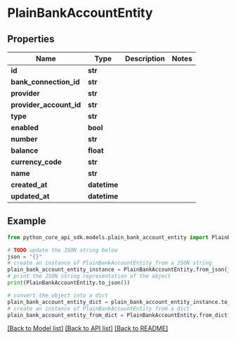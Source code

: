 # PlainBankAccountEntity


## Properties

Name | Type | Description | Notes
------------ | ------------- | ------------- | -------------
**id** | **str** |  | 
**bank_connection_id** | **str** |  | 
**provider** | **str** |  | 
**provider_account_id** | **str** |  | 
**type** | **str** |  | 
**enabled** | **bool** |  | 
**number** | **str** |  | 
**balance** | **float** |  | 
**currency_code** | **str** |  | 
**name** | **str** |  | 
**created_at** | **datetime** |  | 
**updated_at** | **datetime** |  | 

## Example

```python
from python_core_api_sdk.models.plain_bank_account_entity import PlainBankAccountEntity

# TODO update the JSON string below
json = "{}"
# create an instance of PlainBankAccountEntity from a JSON string
plain_bank_account_entity_instance = PlainBankAccountEntity.from_json(json)
# print the JSON string representation of the object
print(PlainBankAccountEntity.to_json())

# convert the object into a dict
plain_bank_account_entity_dict = plain_bank_account_entity_instance.to_dict()
# create an instance of PlainBankAccountEntity from a dict
plain_bank_account_entity_from_dict = PlainBankAccountEntity.from_dict(plain_bank_account_entity_dict)
```
[[Back to Model list]](../README.md#documentation-for-models) [[Back to API list]](../README.md#documentation-for-api-endpoints) [[Back to README]](../README.md)


